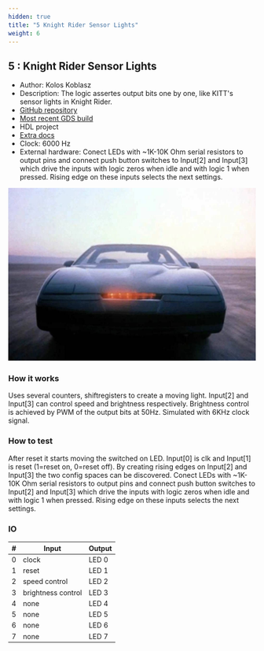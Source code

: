 ```yaml
---
hidden: true
title: "5 Knight Rider Sensor Lights"
weight: 6
---
```


## 5 : Knight Rider Sensor Lights

* Author: Kolos Koblasz
* Description: The logic assertes output bits one by one, like KITT's sensor lights in Knight Rider.
* [GitHub repository](https://github.com/KolosKoblasz/tt03-knight_rider)
* [Most recent GDS build](https://github.com/KolosKoblasz/tt03-knight_rider/actions/runs/4409391582)
* HDL project
* [Extra docs]()
* Clock: 6000 Hz
* External hardware: Conect LEDs with ~1K-10K Ohm serial resistors to output pins and connect push button switches to Input[2] and Input[3] which drive the inputs with logic zeros when idle and with logic 1 when pressed. Rising edge on these inputs selects the next settings.

![picture](images/KITT.jpg)

### How it works

Uses several counters, shiftregisters to create a moving light.
Input[2] and Input[3] can control speed and brightness respectively.
Brightness control is achieved by PWM of the output bits at 50Hz.
Simulated with 6KHz clock signal.


### How to test

After reset it starts moving the switched on LED.
Input[0] is clk and Input[1] is reset (1=reset on, 0=reset off).
By creating rising edges on Input[2] and Input[3] the two config spaces can be discovered.
Conect LEDs with ~1K-10K Ohm serial resistors to output pins and connect push button switches to
Input[2] and Input[3] which drive the inputs with logic zeros when idle and with logic 1 when pressed.
Rising edge on these inputs selects the next settings.


### IO

| # | Input        | Output       |
|---|--------------|--------------|
| 0 | clock  | LED 0 |
| 1 | reset  | LED 1 |
| 2 | speed control  | LED 2 |
| 3 | brightness control  | LED 3 |
| 4 | none  | LED 4 |
| 5 | none  | LED 5 |
| 6 | none  | LED 6 |
| 7 | none  | LED 7 |
